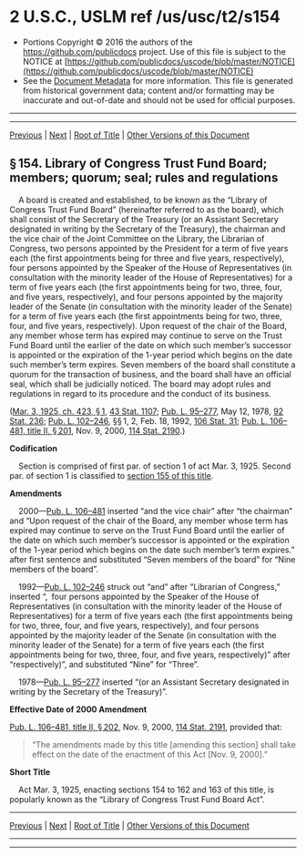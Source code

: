 ---
---

# 2 U.S.C., USLM ref /us/usc/t2/s154

* Portions Copyright © 2016 the authors of the https://github.com/publicdocs project.
  Use of this file is subject to the NOTICE at [https://github.com/publicdocs/uscode/blob/master/NOTICE](https://github.com/publicdocs/uscode/blob/master/NOTICE)
* See the [Document Metadata](././../../../..//README.md) for more information.
  This file is generated from historical government data; content and/or formatting may be inaccurate and out-of-date and should not be used for official purposes.

----------
----------

[Previous](./../../../..//us/usc/t2/ch5/m__us_usc_t2_s153.md) | [Next](./../../../..//us/usc/t2/ch5/m__us_usc_t2_s155.md) | [Root of Title](./../../../../) | [Other Versions of this Document](https://publicdocs.github.io/go/links?ns=uslm&ref=%2Fus%2Fusc%2Ft2%2Fs154)

## § 154. Library of Congress Trust Fund Board; members; quorum; seal; rules and regulations

    A board is created and established, to be known as the “Library of Congress Trust Fund Board” (hereinafter referred to as the board), which shall consist of the Secretary of the Treasury (or an Assistant Secretary designated in writing by the Secretary of the Treasury), the chairman and the vice chair of the Joint Committee on the Library, the Librarian of Congress, two persons appointed by the President for a term of five years each (the first appointments being for three and five years, respectively), four persons appointed by the Speaker of the House of Representatives (in consultation with the minority leader of the House of Representatives) for a term of five years each (the first appointments being for two, three, four, and five years, respectively), and four persons appointed by the majority leader of the Senate (in consultation with the minority leader of the Senate) for a term of five years each (the first appointments being for two, three, four, and five years, respectively). Upon request of the chair of the Board, any member whose term has expired may continue to serve on the Trust Fund Board until the earlier of the date on which such member’s successor is appointed or the expiration of the 1-year period which begins on the date such member’s term expires. Seven members of the board shall constitute a quorum for the transaction of business, and the board shall have an official seal, which shall be judicially noticed. The board may adopt rules and regulations in regard to its procedure and the conduct of its business.

([Mar. 3, 1925, ch. 423, § 1][/us/act/1925-03-03/ch423/s1], [43 Stat. 1107][/us/stat/43/1107]; [Pub. L. 95–277][/us/pl/95/277], May 12, 1978, [92 Stat. 236][/us/stat/92/236]; [Pub. L. 102–246][/us/pl/102/246], §§ 1, 2, Feb. 18, 1992, [106 Stat. 31][/us/stat/106/31]; [Pub. L. 106–481, title II, § 201][/us/pl/106/481/s201], Nov. 9, 2000, [114 Stat. 2190][/us/stat/114/2190].)

 __Codification__ 

    Section is comprised of first par. of section 1 of act Mar. 3, 1925. Second par. of section 1 is classified to [section 155 of this title][/us/usc/t2/s155].

 __Amendments__ 

    2000—[Pub. L. 106–481][/us/pl/106/481] inserted “and the vice chair” after “the chairman” and “Upon request of the chair of the Board, any member whose term has expired may continue to serve on the Trust Fund Board until the earlier of the date on which such member’s successor is appointed or the expiration of the 1-year period which begins on the date such member’s term expires.” after first sentence and substituted “Seven members of the board” for “Nine members of the board”.

    1992—[Pub. L. 102–246][/us/pl/102/246] struck out “and” after “Librarian of Congress,” inserted “, four persons appointed by the Speaker of the House of Representatives (in consultation with the minority leader of the House of Representatives) for a term of five years each (the first appointments being for two, three, four, and five years, respectively), and four persons appointed by the majority leader of the Senate (in consultation with the minority leader of the Senate) for a term of five years each (the first appointments being for two, three, four, and five years, respectively)” after “respectively)”, and substituted “Nine” for “Three”.

    1978—[Pub. L. 95–277][/us/pl/95/277] inserted “(or an Assistant Secretary designated in writing by the Secretary of the Treasury)”.

 __Effective Date of 2000 Amendment__ 

[Pub. L. 106–481, title II, § 202][/us/pl/106/481/s202], Nov. 9, 2000, [114 Stat. 2191][/us/stat/114/2191], provided that: 

> “The amendments made by this title \[amending this section\] shall take effect on the date of the enactment of this Act \[Nov. 9, 2000\].”

 __Short Title__ 

    Act Mar. 3, 1925, enacting sections 154 to 162 and 163 of this title, is popularly known as the “Library of Congress Trust Fund Board Act”.

----------

[Previous](./../../../..//us/usc/t2/ch5/m__us_usc_t2_s153.md) | [Next](./../../../..//us/usc/t2/ch5/m__us_usc_t2_s155.md) | [Root of Title](./../../../../) | [Other Versions of this Document](https://publicdocs.github.io/go/links?ns=uslm&ref=%2Fus%2Fusc%2Ft2%2Fs154)

----------
----------

[/us/act/1925-03-03/ch423/s1]: https://publicdocs.github.io/go/links?ns=uslm&ref=%2Fus%2Fact%2F1925-03-03%2Fch423%2Fs1
[/us/stat/43/1107]: https://publicdocs.github.io/go/links?ns=uslm&ref=%2Fus%2Fstat%2F43%2F1107
[/us/pl/95/277]: https://publicdocs.github.io/go/links?ns=uslm&ref=%2Fus%2Fpl%2F95%2F277
[/us/stat/92/236]: https://publicdocs.github.io/go/links?ns=uslm&ref=%2Fus%2Fstat%2F92%2F236
[/us/pl/102/246]: https://publicdocs.github.io/go/links?ns=uslm&ref=%2Fus%2Fpl%2F102%2F246
[/us/stat/106/31]: https://publicdocs.github.io/go/links?ns=uslm&ref=%2Fus%2Fstat%2F106%2F31
[/us/pl/106/481/s201]: https://publicdocs.github.io/go/links?ns=uslm&ref=%2Fus%2Fpl%2F106%2F481%2Fs201
[/us/stat/114/2190]: https://publicdocs.github.io/go/links?ns=uslm&ref=%2Fus%2Fstat%2F114%2F2190
[/us/usc/t2/s155]: https://publicdocs.github.io/go/links?ns=uslm&ref=%2Fus%2Fusc%2Ft2%2Fs155
[/us/pl/106/481]: https://publicdocs.github.io/go/links?ns=uslm&ref=%2Fus%2Fpl%2F106%2F481
[/us/pl/102/246]: https://publicdocs.github.io/go/links?ns=uslm&ref=%2Fus%2Fpl%2F102%2F246
[/us/pl/95/277]: https://publicdocs.github.io/go/links?ns=uslm&ref=%2Fus%2Fpl%2F95%2F277
[/us/pl/106/481/s202]: https://publicdocs.github.io/go/links?ns=uslm&ref=%2Fus%2Fpl%2F106%2F481%2Fs202
[/us/stat/114/2191]: https://publicdocs.github.io/go/links?ns=uslm&ref=%2Fus%2Fstat%2F114%2F2191


